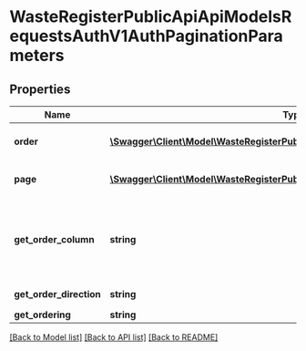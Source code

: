 # WasteRegisterPublicApiApiModelsRequestsAuthV1AuthPaginationParameters

## Properties
Name | Type | Description | Notes
------------ | ------------- | ------------- | -------------
**order** | [**\Swagger\Client\Model\WasteRegisterPublicApiApiModelsRequestsAuthV1Aorder**](WasteRegisterPublicApiApiModelsRequestsAuthV1Aorder.md) | Ustawienia sortowania wyników | [optional] 
**page** | [**\Swagger\Client\Model\WasteRegisterPublicApiApiModelsRequestsAuthV1Apage**](WasteRegisterPublicApiApiModelsRequestsAuthV1Apage.md) | Ustawienia strony z wynikami | [optional] 
**get_order_column** | **string** | Identyfikator kolumny, według której ma być zrelizowane sortowanie | [optional] 
**get_order_direction** | **string** | Kierunek sortowania | [optional] 
**get_ordering** | **string** | Sortowanie | [optional] 

[[Back to Model list]](../README.md#documentation-for-models) [[Back to API list]](../README.md#documentation-for-api-endpoints) [[Back to README]](../README.md)



